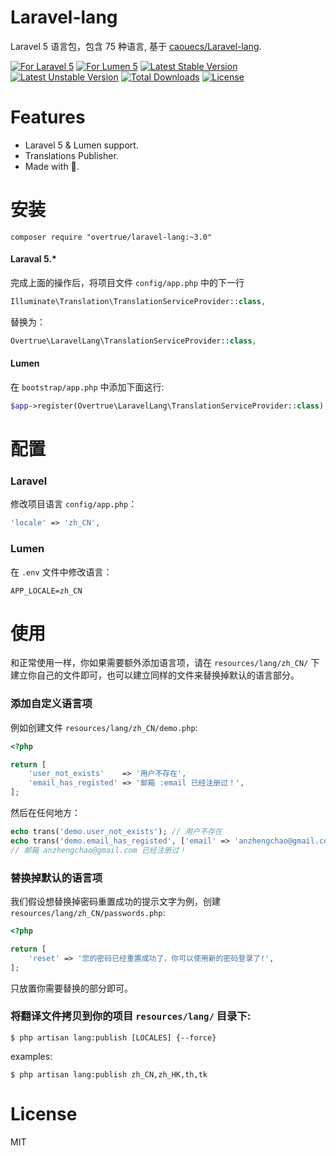 # Laravel-lang

Laravel 5 语言包，包含 75 种语言, 基于 [caouecs/Laravel-lang](https://github.com/caouecs/Laravel-lang).

[![For Laravel 5][badge_laravel]][link-github-repo]
[![For Lumen 5][badge_lumen]][link-github-repo]
[![Latest Stable Version][badge_stable]][link-packagist]
[![Latest Unstable Version][badge_unstable]][link-packagist]
[![Total Downloads][badge_downloads]][link-packagist]
[![License][badge_license]][link-packagist]

# Features

- Laravel 5 & Lumen support.
- Translations Publisher.
- Made with 💖.

# 安装

```shell
composer require "overtrue/laravel-lang:~3.0"
```

#### Laraval 5.*

完成上面的操作后，将项目文件 `config/app.php` 中的下一行

```php
Illuminate\Translation\TranslationServiceProvider::class,
```

替换为：

```php
Overtrue\LaravelLang\TranslationServiceProvider::class,
```

#### Lumen

在 `bootstrap/app.php` 中添加下面这行:

```php
$app->register(Overtrue\LaravelLang\TranslationServiceProvider::class);
```

# 配置

### Laravel

修改项目语言 `config/app.php`：

```php
'locale' => 'zh_CN',
```

### Lumen

在 `.env` 文件中修改语言：
```
APP_LOCALE=zh_CN
```



# 使用

和正常使用一样，你如果需要额外添加语言项，请在 `resources/lang/zh_CN/` 下建立你自己的文件即可，也可以建立同样的文件来替换掉默认的语言部分。

### 添加自定义语言项

例如创建文件 `resources/lang/zh_CN/demo.php`:

```php
<?php

return [
    'user_not_exists'    => '用户不存在',
    'email_has_registed' => '邮箱 :email 已经注册过！',
];
```
然后在任何地方：

```php
echo trans('demo.user_not_exists'); // 用户不存在
echo trans('demo.email_has_registed', ['email' => 'anzhengchao@gmail.com']);
// 邮箱 anzhengchao@gmail.com 已经注册过！
```

### 替换掉默认的语言项

我们假设想替换掉密码重置成功的提示文字为例，创建 `resources/lang/zh_CN/passwords.php`:

```php
<?php

return [
    'reset' => '您的密码已经重置成功了，你可以使用新的密码登录了!',
];
```

只放置你需要替换的部分即可。


### 将翻译文件拷贝到你的项目 `resources/lang/` 目录下:

```shell
$ php artisan lang:publish [LOCALES] {--force}
```

examples:

```shell
$ php artisan lang:publish zh_CN,zh_HK,th,tk
```

# License

MIT


[badge_laravel]:      https://img.shields.io/badge/laravel-5.*-green.svg
[badge_lumen]:        https://img.shields.io/badge/lumen-5.*-green.svg
[badge_stable]:       https://img.shields.io/packagist/v/overtrue/laravel-lang.svg
[badge_unstable]:     https://img.shields.io/packagist/vpre/overtrue/laravel-lang.svg
[badge_downloads]:    https://img.shields.io/packagist/dt/overtrue/laravel-lang.svg?maxAge=2592000
[badge_license]:      https://img.shields.io/packagist/l/overtrue/laravel-lang.svg?maxAge=2592000

[link-github-repo]:   https://github.com/overtrue/laravel-lang
[link-packagist]:   https://packagist.org/packages/overtrue/laravel-lang
